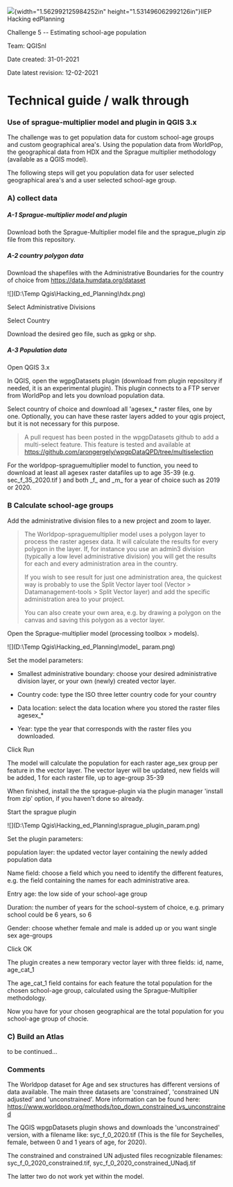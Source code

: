 ![](D:\media\image2.jpg){width="1.562992125984252in"
height="1.531496062992126in"}IIEP Hacking edPlanning

Challenge 5 -- Estimating school-age population

Team: QGISnl

Date created: 31-01-2021

Date latest revision: 12-02-2021



# Technical guide / walk through

### Use of sprague-multiplier model and plugin in QGIS 3.x

The challenge was to get population data for custom school-age groups and custom geographical area's. Using the population data from WorldPop, the geographical data from HDX and the Sprague multiplier methodology (available as a QGIS model).

The following steps will get you population data for user selected geographical area's and a user selected school-age group.



### A) collect data

##### A-1 Sprague-multiplier model and plugin

Download both the Sprague-Multiplier model file and the sprague_plugin zip file from this repository.

##### A-2 country polygon data

Download the shapefiles with the Administrative Boundaries for the country of choice from <https://data.humdata.org/dataset>

![](D:\Temp Qgis\Hacking_ed_Planning\hdx.png)

Select Administrative Divisions

Select Country

Download the desired geo file, such as gpkg or shp.



##### A-3 Population data

Open QGIS 3.x

In QGIS, open the wgpgDatasets plugin (download from plugin repository if needed, it is an experimental plugin).  This plugin connects to a FTP server from WorldPop and lets you download population data.

Select country of choice and download all 'agesex\_\* raster files, one by one. Optionally, you can have these raster layers added to your qgis project, but it is not necessary for this purpose.

> A pull request has been posted in the wpgpDatasets github to add a multi-select feature. This feature is tested and available at <https://github.com/arongergely/wpgpDataQPD/tree/multiselection>

For the worldpop-spraguemultiplier model to function, you need to download at least all agesex raster datafiles up to age 35-39 (e.g. sec_f\_35_2020.tif ) and both \_f\_ and \_m\_ for a year of choice such as 2019 or 2020.



### B Calculate school-age groups

Add the administrative division files to a new project and zoom to layer.

> The Worldpop-spraguemultiplier model uses a polygon layer to process the raster agesex data. It will calculate the results for every polygon in the layer. If, for instance you use an admin3 division (typically a low level administrative division) you will get the results for each and every administration area in the country.
>
> If you wish to see result for just one administration area, the quickest way is probably to use the Split Vector layer tool (Vector \> Datamanagement-tools \> Split Vector layer) and add the specific administration area to your project.
>
> You can also create your own area, e.g. by drawing a polygon on the canvas and saving this polygon as a vector layer.



Open the Sprague-multiplier model (processing toolbox \> models).

![](D:\Temp Qgis\Hacking_ed_Planning\model_ param.png)

Set the model parameters:

-   Smallest administrative boundary: choose your desired administrative division layer, or your own (newly) created vector layer.
    
-   Country code: type the ISO three letter country code for your country
    
-   Data location: select the data location where you stored the raster files agesex\_\*
    
-   Year: type the year that corresponds with the raster files you downloaded.

Click Run

The model will calculate the population for each raster age_sex group per feature in the vector layer. The vector layer will be updated, new fields will be added, 1 for each raster file, up to age-group 35-39 

When finished, install the the sprague-plugin via the plugin manager 'install from zip' option, if you haven't done so already.

Start the sprague plugin

![](D:\Temp Qgis\Hacking_ed_Planning\sprague_plugin_param.png)

Set the plugin parameters:

population layer: the updated vector layer containing the newly added population data 

Name field: choose a field which you need to identify the different features, e.g. the field containing the names for each administrative area.

Entry age: the low side of your school-age group

Duration: the number of years for the school-system of choice, e.g. primary school could be 6 years, so 6

Gender: choose whether female and male is added up or you want single sex age-groups

Click OK

The plugin creates a new temporary vector layer with three fields: id, name, age_cat_1

The age_cat_1 field contains for each feature the total population for the chosen school-age group, calculated using the Sprague-Multiplier methodology.



Now you have for your chosen geographical are the total population for you school-age group of chocie.



### C) Build an Atlas

to be continued...









### Comments

The Worldpop dataset for Age and sex structures has different versions of data available. The main three datasets are 'constrained', 'constrained UN adjusted' and 'unconstrained'. More information can be
found here: <https://www.worldpop.org/methods/top_down_constrained_vs_unconstrained>

The QGIS wpgpDatasets plugin shows and downloads the 'unconstrained' version, with a filename like: syc_f\_0_2020.tif  (This is the file for Seychelles, female, between 0 and 1 years of age, for 2020).

The constrained and constrained UN adjusted files recognizable filenames: syc_f\_0_2020_constrained.tif, syc_f\_0_2020_constrained_UNadj.tif

The latter two do not work yet within the model.